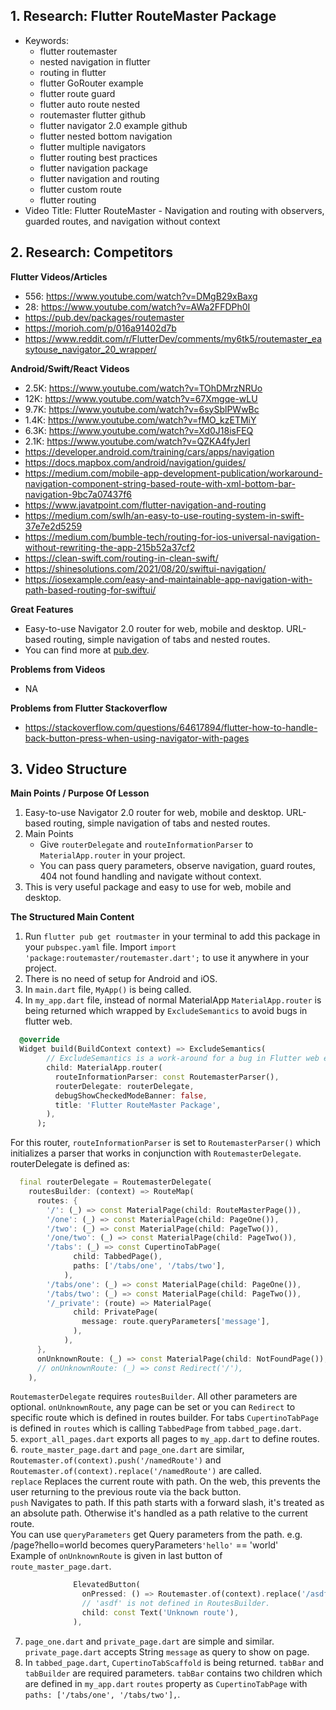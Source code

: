 ## 1. Research: Flutter RouteMaster Package

- Keywords:
    - flutter routemaster
    - nested navigation in flutter
    - routing in flutter
    - flutter GoRouter example
    - flutter route guard
    - flutter auto route nested
    - routemaster flutter github
    - flutter navigator 2.0 example github
    - flutter nested bottom navigation
    - flutter multiple navigators
    - flutter routing best practices
    - flutter navigation package
    - flutter navigation and routing
    - flutter custom route
    - flutter routing
- Video Title: Flutter RouteMaster - Navigation and routing with observers, guarded routes, and navigation without context

## 2. Research: Competitors

**Flutter Videos/Articles**

- 556: https://www.youtube.com/watch?v=DMgB29xBaxg
- 28: https://www.youtube.com/watch?v=AWa2FFDPh0I
- https://pub.dev/packages/routemaster
- https://morioh.com/p/016a91402d7b
- https://www.reddit.com/r/FlutterDev/comments/my6tk5/routemaster_easytouse_navigator_20_wrapper/

**Android/Swift/React Videos**

- 2.5K: https://www.youtube.com/watch?v=TOhDMrzNRUo
- 12K: https://www.youtube.com/watch?v=67Xmgqe-wLU
- 9.7K: https://www.youtube.com/watch?v=6sySblPWwBc
- 1.4K: https://www.youtube.com/watch?v=fMO_kzETMiY
- 6.3K: https://www.youtube.com/watch?v=Xd0J18isFEQ
- 2.1K: https://www.youtube.com/watch?v=QZKA4fyJerI
- https://developer.android.com/training/cars/apps/navigation
- https://docs.mapbox.com/android/navigation/guides/
- https://medium.com/mobile-app-development-publication/workaround-navigation-component-string-based-route-with-xml-bottom-bar-navigation-9bc7a07437f6
- https://www.javatpoint.com/flutter-navigation-and-routing
- https://medium.com/swlh/an-easy-to-use-routing-system-in-swift-37e7e2d5259
- https://medium.com/bumble-tech/routing-for-ios-universal-navigation-without-rewriting-the-app-215b52a37cf2
- https://clean-swift.com/routing-in-clean-swift/
- https://shinesolutions.com/2021/08/20/swiftui-navigation/
- https://iosexample.com/easy-and-maintainable-app-navigation-with-path-based-routing-for-swiftui/

**Great Features**
- Easy-to-use Navigator 2.0 router for web, mobile and desktop. URL-based routing, simple navigation of tabs and nested routes.
- You can find more at [pub.dev](https://pub.dev/packages/routemaster).

**Problems from Videos**
- NA

**Problems from Flutter Stackoverflow**

- https://stackoverflow.com/questions/64617894/flutter-how-to-handle-back-button-press-when-using-navigator-with-pages

## 3. Video Structure

**Main Points / Purpose Of Lesson**

1. Easy-to-use Navigator 2.0 router for web, mobile and desktop. URL-based routing, simple navigation of tabs and nested routes.
2. Main Points
    - Give `routerDelegate` and `routeInformationParser` to `MaterialApp.router` in your project.
    - You can pass query parameters, observe navigation, guard routes, 404 not found handling and navigate without context.
3. This is very useful package and easy to use for web, mobile and desktop.

**The Structured Main Content**
1. Run `flutter pub get routmaster` in your terminal to add this package in your `pubspec.yaml` file. Import `import 'package:routemaster/routemaster.dart';` to use it anywhere in your project.
2. There is no need of setup for Android and iOS.
3. In `main.dart` file, `MyApp()` is being called.
4. In `my_app.dart` file, instead of normal MaterialApp `MaterialApp.router` is being returned which wrapped by `ExcludeSemantics` to avoid bugs in flutter web.
```dart
  @override
  Widget build(BuildContext context) => ExcludeSemantics(
        // ExcludeSemantics is a work-around for a bug in Flutter web engine
        child: MaterialApp.router(
          routeInformationParser: const RoutemasterParser(),
          routerDelegate: routerDelegate,
          debugShowCheckedModeBanner: false,
          title: 'Flutter RouteMaster Package',
        ),
      );
```
For this router, `routeInformationParser` is set to `RoutemasterParser()` which initializes a parser that works in conjunction with `RoutemasterDelegate`.
<br />routerDelegate is defined as:
```dart
  final routerDelegate = RoutemasterDelegate(
    routesBuilder: (context) => RouteMap(
      routes: {
        '/': (_) => const MaterialPage(child: RouteMasterPage()),
        '/one': (_) => const MaterialPage(child: PageOne()),
        '/two': (_) => const MaterialPage(child: PageTwo()),
        '/one/two': (_) => const MaterialPage(child: PageTwo()),
        '/tabs': (_) => const CupertinoTabPage(
              child: TabbedPage(),
              paths: ['/tabs/one', '/tabs/two'],
            ),
        '/tabs/one': (_) => const MaterialPage(child: PageOne()),
        '/tabs/two': (_) => const MaterialPage(child: PageTwo()),
        '/_private': (route) => MaterialPage(
              child: PrivatePage(
                message: route.queryParameters['message'],
              ),
            ),
      },
      onUnknownRoute: (_) => const MaterialPage(child: NotFoundPage()),
      // onUnknownRoute: (_) => const Redirect('/'),
    ),
```
`RoutemasterDelegate` requires `routesBuilder`. All other parameters are optional. `onUnknownRoute`, any page can be set or you can `Redirect` to specific route which is defined in routes builder.
For tabs `CupertinoTabPage` is defined in `routes` which is calling `TabbedPage` from `tabbed_page.dart`.
<br />5. `export_all_pages.dart` exports all pages to `my_app.dart` to define routes.
<br />6. `route_master_page.dart` and `page_one.dart` are similar, `Routemaster.of(context).push('/namedRoute')` and `Routemaster.of(context).replace('/namedRoute')` are called.
<br />`replace` Replaces the current route with path. On the web, this prevents the user returning to the previous route via the back button.
<br />`push` Navigates to path. If this path starts with a forward slash, it's treated as an absolute path. Otherwise it's handled as a path relative to the current route.
<br />You can use `queryParameters` get Query parameters from the path. e.g. /page?hello=world becomes queryParameters<code>'hello'</code> == 'world'
<br />Example of `onUnknownRoute` is given in last button of `route_master_page.dart`.
```dart
              ElevatedButton(
                onPressed: () => Routemaster.of(context).replace('/asdf'),
                // 'asdf' is not defined in RoutesBuilder.
                child: const Text('Unknown route'),
              ),
```
7. `page_one.dart` and `private_page.dart` are simple and similar. `private_page.dart` accepts String `message` as query to show on page.
8. In `tabbed_page.dart`, `CupertinoTabScaffold` is being returned. `tabBar` and `tabBuilder` are required parameters. `tabBar` contains two children which are defined in `my_app.dart` `routes` property as `CupertinoTabPage` with `paths: ['/tabs/one', '/tabs/two'],`.